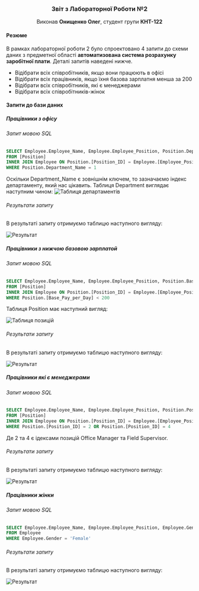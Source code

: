 <div align="center">
  <h3>Звіт з Лабораторної Роботи №2</h3>
  <p>Виконав <strong>Онищенко Олег</strong>, студент групи <strong>КНТ-122</strong></p>
</div>

#### Резюме

В рамках лабораторної роботи 2 було спроектовано 4 запити до схеми даних з предметної області **автоматизована система розрахунку заробітної плати**. Деталі запитів наведені нижче.

- Відібрати всіх співробітників, якщо вони працюють в офісі
- Відібрати всіх працівників, якщо їхня базова зарплатня менша за 200
- Відібрати всіх співробітників, які є менеджерами
- Відібрати всіх співробітників-жінок

#### Запити до бази даних

##### Працівники з офісу

###### Запит мовою SQL

```sql
SELECT Employee.Employee_Name, Employee.Employee_Position, Position.Department_Name
FROM [Position]
INNER JOIN Employee ON Position.[Position_ID] = Employee.[Employee_Position]
WHERE Position.Department_Name = 1
```

Оскільки Department_Name є зовнішнім ключем, то зазначаємо індекс департаменту, який нас цікавить. Таблиця Department виглядає наступним чином:
![Таблиця департаментів](https://lh3.googleusercontent.com/pw/AP1GczNjxyqDNDV3z9xPDUX-JWcQ6XlIQa0ypPS3aDSc-9gt-Oo09ERwQJOkzIIAhv80qquFamaidSpsDIbqjkm5fwY0CUTdu-QRFKiXkk9kp1AcBI4FEcMQf7M245dvtFEkl6xWuEfOIzpYkRywP40mS9R09Q=w1393-h46-s-no?authuser=0)

###### Результати запиту

В результаті запиту отримуємо таблицю наступного вигляду:

![Результат](https://lh3.googleusercontent.com/pw/AP1GczM6mj4nxBotDTDeTVxgxislaXAQMRtQ6TKsi7AKhY29dOlPvLvp5yoWGLST4RX22AUSYXSAhV-8hSy5Gj9zop7LLMew4X8c-pfTZOw-4tqiwPQghqCw9-7YqR-dq_odcV3XCuwM0QCAzvt4F0cIeVfnHw=w986-h128-s-no?authuser=0)

##### Працівники з нижчою базовою зарплатой

###### Запит мовою SQL

```sql
SELECT Employee.Employee_Name, Employee.Employee_Position, Position.Base_Pay_per_Day
FROM [Position]
INNER JOIN Employee ON Position.[Position_ID] = Employee.[Employee_Position]
WHERE Position.[Base_Pay_per_Day] < 200
```

Таблиця Position має наступний вигляд:

![Таблиця позицій](https://lh3.googleusercontent.com/pw/AP1GczNb4LjpmimhsCUtnKxTniBoRqvd-GkTUPC6cF6xCAILejW6RbB-Hlt0_Yc6jlvrYxYpjY9MhFccNds7e9CfNbRoMibkT-UoiQmas26N5XrzTzelD3X2039zawuw8ScEzG1eG0v-oT9uhKXLZUqTEKmCCQ=w1393-h90-s-no?authuser=0)

###### Результати запиту

В результаті запиту отримуємо таблицю наступного вигляду:

![Результат](https://lh3.googleusercontent.com/pw/AP1GczM9CDSIElPjoVNCzQEv0GIEM1MGzsVrkS1KPZWDPIKB57tRl1ftFFTAO27Wl-kaYozcmxCJZ28Idr_edwXDTBDjBFgDLj2mwsEdreM0bIw-RfCLsQsPN9jOV3IEsNfoLuNmrlluprStcHM8dEufQ8hwow=w832-h192-s-no?authuser=0)

##### Працівники які є менеджерами

###### Запит мовою SQL

```sql
SELECT Employee.Employee_Name, Employee.Employee_Position, Position.Position_ID
FROM [Position]
INNER JOIN Employee ON Position.[Position_ID] = Employee.[Employee_Position]
WHERE Position.[Position_ID] = 2 OR Position.[Position_ID] = 4
```

Де 2 та 4 є ідексами позицій Office Manager та Field Supervisor.

###### Результати запиту

В результаті запиту отримуємо таблицю наступного вигляду:

![Результат](https://lh3.googleusercontent.com/pw/AP1GczOZ2Eo4WQGIMPFA0YUntFvZ-BI51lWkf6AZDtaECLBPokvDD7IMCauyw9UHOfamYvK_FSSx3l3HJ_tukrtYWisdTV7PMrs6kXqbtnSFVFU5qwRauy07tkZE7oNKTISRgfITT_NS_MTRCispr2zZzlOTSw=w741-h96-s-no?authuser=0)

##### Працівники жінки

###### Запит мовою SQL

```sql
SELECT Employee.Employee_Name, Employee.Employee_Position, Employee.Gender
FROM Employee
WHERE Employee.Gender = 'Female'
```

###### Результати запиту

В результаті запиту отримуємо таблицю наступного вигляду:

![Результат](https://lh3.googleusercontent.com/pw/AP1GczMqI7rAcNeThyQP06TElohYpCMovd_R-G-dASE_hjY3-xjNfZz8YFGLv46TIPLQGMlZTkSnwXgodF7XN0Rwo6DVZWeRg7RsHFTAfYgYCoLvbjwqvWtwRd1m4n-hcSYWVTHJnnHkuZH6-PiYgaus3V3y2A=w667-h116-s-no?authuser=0)
